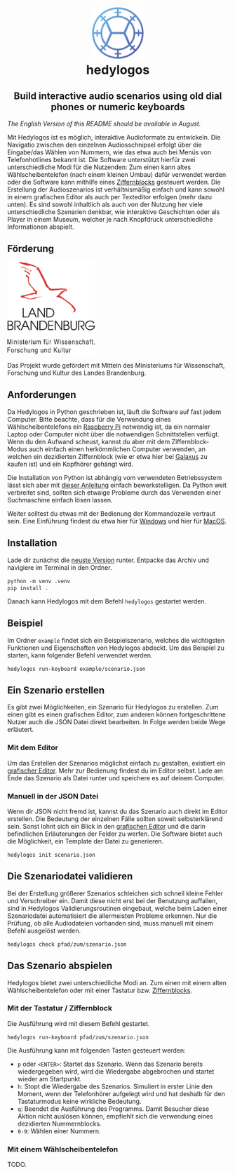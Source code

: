 <div align="center" style="border-bottom: none">
  <h1>
    <img src="misc/logo.png" width="120"/>
    <br>
    hedylogos
  </h1>
  <h2>Build interactive audio scenarios using old dial phones or numeric keyboards</h2>
  <!-- <p><a href="README-de.md">Deutsche Version</a></p> -->
</div>

_The English Version of this README should be available in August._

Mit Hedylogos ist es möglich, interaktive Audioformate zu entwickeln. Die Navigatio zwischen den einzelnen Audiosschnipsel erfolgt über die Eingabe/das Wählen von Nummern, wie das etwa auch bei Menüs von Telefonhotlines bekannt ist. Die Software unterstützt hierfür zwei unterschiedliche Modi für die Nutzenden: Zum einen kann altes Wählscheibentelefon (nach einem kleinen Umbau) dafür verwendet werden oder die Software kann mithilfe eines [Ziffernblocks](https://de.wikipedia.org/wiki/Ziffernblock) gesteuert werden. Die Erstellung der Audioszenarios ist verhältnismäßig einfach und kann sowohl in einem grafischen Editor als auch per Texteditor erfolgen (mehr dazu unten). Es sind sowohl inhaltlich als auch von der Nutzung her viele unterschiedliche Szenarien denkbar, wie interaktive Geschichten oder als Player in einem Museum, welcher je nach Knopfdruck unterschiedliche Informationen abspielt.


## Förderung

<img alt="Logo des Ministeriums für Wissenschaft Forschung und Kultur des Landes Brandenburg" src="misc/mwfk.png" width="200" style="align:left"/>

Das Projekt wurde gefördert mit Mitteln des Ministeriums für Wissenschaft, Forschung und Kultur des Landes Brandenburg.


## Anforderungen

Da Hedylogos in Python geschrieben ist, läuft die Software auf fast jedem Computer. Bitte beachte, dass für die Verwendung eines Wählscheibentelefons ein [Raspberry Pi](https://en.wikipedia.org/wiki/Raspberry_Pi) notwendig ist, da ein normaler Laptop oder Computer nicht über die notwendigen Schnittstellen verfügt. Wenn du den Aufwand scheust, kannst du aber mit dem Ziffernblock-Modus auch einfach einen herkömmlichen Computer verwenden, an welchen ein dezidierten Ziffernblock (wie er etwa hier bei [Galaxus](https://www.galaxus.de/de/s1/product/logilink-id0120-nummernblock-kabellos-tastatur-12817754) zu kaufen ist) und ein Kopfhörer gehängt wird.

Die Installation von Python ist abhängig vom verwendeten Betriebssystem lässt sich aber mit [dieser Anleitung](https://python.land/installing-python) einfach bewerkstelligen. Da Python weit verbreitet sind, sollten sich etwaige Probleme durch das Verwenden einer Suchmaschine einfach lösen lassen.

Weiter solltest du etwas mit der Bedienung der Kommandozeile vertraut sein. Eine Einführung findest du etwa hier für [Windows](https://www.makeuseof.com/tag/a-beginners-guide-to-the-windows-command-line/) und hier für [MacOS](https://www.makeuseof.com/tag/beginners-guide-mac-terminal/).


## Installation

Lade dir zunächst die [neuste Version](https://github.com/72nd/hedylogos/releases/latest) runter. Entpacke das Archiv und navigiere im Terminal in den Ordner.

```
python -m venv .venv
pip install .
```

Danach kann Hedylogos mit dem Befehl `hedylogos` gestartet werden.


## Beispiel

Im Ordner `example` findet sich ein Beispielszenario, welches die wichtigsten Funktionen und Eigenschaften von Hedylogos abdeckt. Um das Beispiel zu starten, kann folgender Befehl verwendet werden.

```
hedylogos run-keyboard example/scenario.json
```


## Ein Szenario erstellen

Es gibt zwei Möglichkeiten, ein Szenario für Hedylogos zu erstellen. Zum einen gibt es einen grafischen Editor, zum anderen können fortgeschrittene Nutzer auch die JSON Datei direkt bearbeiten. In Folge werden beide Wege erläutert.


### Mit dem Editor

Um das Erstellen der Szenarios möglichst einfach zu gestalten, existiert ein [grafischer Editor](https://72nd.github.io/hedylogos/editor/). Mehr zur Bedienung findest du im Editor selbst. Lade am Ende das Szenario als Datei runter und speichere es auf deinem Computer.


### Manuell in der JSON Datei

Wenn dir JSON nicht fremd ist, kannst du das Szenario auch direkt im Editor erstellen. Die Bedeutung der einzelnen Fälle sollten soweit selbsterklärend sein. Sonst lohnt sich ein Blick in den [grafischen Editor](https://72nd.github.io/hedylogos/editor/) und die darin befindlichen Erläuterungen der Felder zu werfen. Die Software bietet auch die Möglichkeit, ein Template der Datei zu generieren.

```
hedylogos init scenario.json
```


## Die Szenariodatei validieren

Bei der Erstellung größerer Szenarios schleichen sich schnell kleine Fehler und Verschreiber ein. Damit diese nicht erst bei der Benutzung auffallen, sind in Hedylogos Validierungsroutinen eingebaut, welche beim Laden einer Szenariodatei automatisiert die allermeisten Probleme erkennen. Nur die Prüfung, ob alle Audiodateien vorhanden sind, muss manuell mit einem Befehl ausgelöst werden.

```
hedylogos check pfad/zum/szenario.json
```

## Das Szenario abspielen

Hedylogos bietet zwei unterschiedliche Modi an. Zum einen mit einem alten Wählscheibentelefon oder mit einer Tastatur bzw. [Ziffernblocks](https://de.wikipedia.org/wiki/Ziffernblock).


### Mit der Tastatur / Ziffernblock

Die Ausführung wird mit diesem Befehl gestartet.

```
hedylogos run-keyboard pfad/zum/szenario.json
```

Die Ausführung kann mit folgenden Tasten gesteuert werden:

- `p` oder `<ENTER>`: Startet das Szenario. Wenn das Szenario bereits wiedergegeben wird, wird die Wiedergabe abgebrochen und startet wieder am Startpunkt.
- `h`: Stopt die Wiedergabe des Szenarios. Simuliert in erster Linie den Moment, wenn der Telefonhörer aufgelegt wird und hat deshalb für den Tastaturmodus keine wirkliche Bedeutung.
- `q`: Beendet die Ausführung des Programms. Damit Besucher diese Aktion nicht auslösen können, empfiehlt sich die verwendung eines dezidierten Nummernblocks.
- `0-9`: Wählen einer Nummern.


### Mit einem Wählscheibentelefon

TODO.

